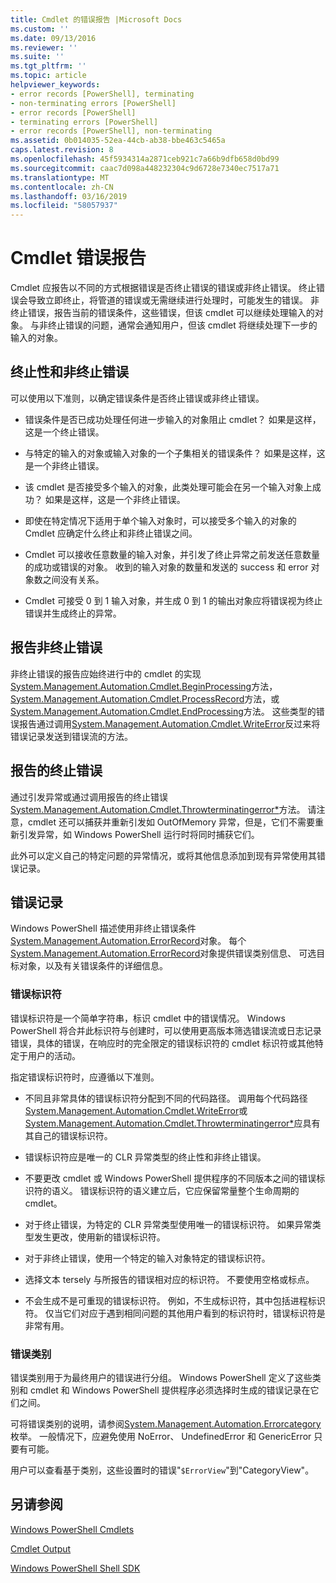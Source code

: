 ```yaml
---
title: Cmdlet 的错误报告 |Microsoft Docs
ms.custom: ''
ms.date: 09/13/2016
ms.reviewer: ''
ms.suite: ''
ms.tgt_pltfrm: ''
ms.topic: article
helpviewer_keywords:
- error records [PowerShell], terminating
- non-terminating errors [PowerShell]
- error records [PowerShell]
- terminating errors [PowerShell]
- error records [PowerShell], non-terminating
ms.assetid: 0b014035-52ea-44cb-ab38-bbe463c5465a
caps.latest.revision: 8
ms.openlocfilehash: 45f5934314a2871ceb921c7a66b9dfb658d0bd99
ms.sourcegitcommit: caac7d098a448232304c9d6728e7340ec7517a71
ms.translationtype: MT
ms.contentlocale: zh-CN
ms.lasthandoff: 03/16/2019
ms.locfileid: "58057937"
---
```

# <a name="cmdlet-error-reporting"></a>Cmdlet 错误报告

Cmdlet 应报告以不同的方式根据错误是否终止错误的错误或非终止错误。 终止错误会导致立即终止，将管道的错误或无需继续进行处理时，可能发生的错误。 非终止错误，报告当前的错误条件，这些错误，但该 cmdlet 可以继续处理输入的对象。 与非终止错误的问题，通常会通知用户，但该 cmdlet 将继续处理下一步的输入的对象。

## <a name="terminating-and-nonterminating-errors"></a>终止性和非终止错误

可以使用以下准则，以确定错误条件是否终止错误或非终止错误。

- 错误条件是否已成功处理任何进一步输入的对象阻止 cmdlet？ 如果是这样，这是一个终止错误。

- 与特定的输入的对象或输入对象的一个子集相关的错误条件？ 如果是这样，这是一个非终止错误。

- 该 cmdlet 是否接受多个输入的对象，此类处理可能会在另一个输入对象上成功？ 如果是这样，这是一个非终止错误。

- 即使在特定情况下适用于单个输入对象时，可以接受多个输入的对象的 Cmdlet 应确定什么终止和非终止错误之间。

- Cmdlet 可以接收任意数量的输入对象，并引发了终止异常之前发送任意数量的成功或错误的对象。 收到的输入对象的数量和发送的 success 和 error 对象数之间没有关系。

- Cmdlet 可接受 0 到 1 输入对象，并生成 0 到 1 的输出对象应将错误视为终止错误并生成终止的异常。

## <a name="reporting-nonterminating-errors"></a>报告非终止错误

非终止错误的报告应始终进行中的 cmdlet 的实现[System.Management.Automation.Cmdlet.BeginProcessing](/dotnet/api/System.Management.Automation.Cmdlet.BeginProcessing)方法， [System.Management.Automation.Cmdlet.ProcessRecord](/dotnet/api/System.Management.Automation.Cmdlet.ProcessRecord)方法，或[System.Management.Automation.Cmdlet.EndProcessing](/dotnet/api/System.Management.Automation.Cmdlet.EndProcessing)方法。 这些类型的错误报告通过调用[System.Management.Automation.Cmdlet.WriteError](/dotnet/api/System.Management.Automation.Cmdlet.WriteError)反过来将错误记录发送到错误流的方法。

## <a name="reporting-terminating-errors"></a>报告的终止错误

通过引发异常或通过调用报告的终止错误[System.Management.Automation.Cmdlet.Throwterminatingerror*](/dotnet/api/System.Management.Automation.Cmdlet.ThrowTerminatingError)方法。 请注意，cmdlet 还可以捕获并重新引发如 OutOfMemory 异常，但是，它们不需要重新引发异常，如 Windows PowerShell 运行时将同时捕获它们。

此外可以定义自己的特定问题的异常情况，或将其他信息添加到现有异常使用其错误记录。

## <a name="error-records"></a>错误记录

Windows PowerShell 描述使用非终止错误条件[System.Management.Automation.ErrorRecord](/dotnet/api/System.Management.Automation.ErrorRecord)对象。 每个[System.Management.Automation.ErrorRecord](/dotnet/api/System.Management.Automation.ErrorRecord)对象提供错误类别信息、 可选目标对象，以及有关错误条件的详细信息。

### <a name="error-identifiers"></a>错误标识符

错误标识符是一个简单字符串，标识 cmdlet 中的错误情况。 Windows PowerShell 将合并此标识符与创建时，可以使用更高版本筛选错误流或日志记录错误，具体的错误，在响应时的完全限定的错误标识符的 cmdlet 标识符或其他特定于用户的活动。

指定错误标识符时，应遵循以下准则。

- 不同且非常具体的错误标识符分配到不同的代码路径。 调用每个代码路径[System.Management.Automation.Cmdlet.WriteError](/dotnet/api/System.Management.Automation.Cmdlet.WriteError)或[System.Management.Automation.Cmdlet.Throwterminatingerror*](/dotnet/api/System.Management.Automation.Cmdlet.ThrowTerminatingError)应具有其自己的错误标识符。

- 错误标识符应是唯一的 CLR 异常类型的终止性和非终止错误。

- 不要更改 cmdlet 或 Windows PowerShell 提供程序的不同版本之间的错误标识符的语义。 错误标识符的语义建立后，它应保留常量整个生命周期的 cmdlet。

- 对于终止错误，为特定的 CLR 异常类型使用唯一的错误标识符。 如果异常类型发生更改，使用新的错误标识符。

- 对于非终止错误，使用一个特定的输入对象特定的错误标识符。

- 选择文本 tersely 与所报告的错误相对应的标识符。 不要使用空格或标点。

- 不会生成不是可重现的错误标识符。 例如，不生成标识符，其中包括进程标识符。 仅当它们对应于遇到相同问题的其他用户看到的标识符时，错误标识符是非常有用。

### <a name="error-categories"></a>错误类别

错误类别用于为最终用户的错误进行分组。 Windows PowerShell 定义了这些类别和 cmdlet 和 Windows PowerShell 提供程序必须选择时生成的错误记录在它们之间。

可将错误类别的说明，请参阅[System.Management.Automation.Errorcategory](/dotnet/api/System.Management.Automation.ErrorCategory)枚举。 一般情况下，应避免使用 NoError、 UndefinedError 和 GenericError 只要有可能。

用户可以查看基于类别，这些设置时的错误"`$ErrorView`"到"CategoryView"。

## <a name="see-also"></a>另请参阅

[Windows PowerShell Cmdlets](./cmdlet-overview.md)

[Cmdlet Output](./types-of-cmdlet-output.md)

[Windows PowerShell Shell SDK](../windows-powershell-reference.md)

